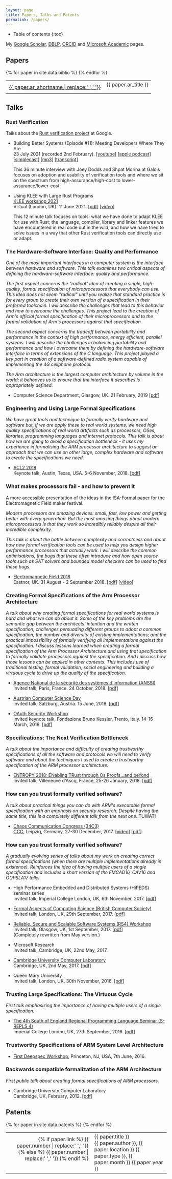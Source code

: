 ```yaml
---
layout: page
title: Papers, Talks and Patents
permalink: /papers/
---
```


* Table of contents
{:toc}

My [Google Scholar](https://scholar.google.co.uk/citations?hl=en&user=oT8RhJgAAAAJ),
[DBLP](http://dblp.uni-trier.de/pers/hd/r/Reid:Alastair_David),
[ORCID](https://orcid.org/0000-0003-4695-6668) and
[Microsoft Academic](https://academic.microsoft.com/#/detail/2293162450)
pages.

## Papers

<table>
{% for paper in site.data.biblio %}
    <tr style="vertical-align:top">
        <td class="bibtexnumber" style="text-align:right; padding: 10px;">
            <a class="papertitle" href="{{ site.baseurl }}/papers/{{ paper.ar_file }}">{{ paper.ar_shortname | replace:' ','&nbsp;'}}</a>
        </td>
        <td class="bibtexitem">
            {{ paper.ar_title }}
        </td>
    </tr>
{% endfor %}
</table>


## Talks

<h3>Rust Verification</h3>

Talks about the [Rust verification project](https://project-oak.github.io/rust-verification-tools/)
at Google.

  - Building Better Systems (Episode #11): Meeting Developers Where They Are
    <br>
    23 July 2021 (recorded 2nd February).
    [[youtube]](https://www.youtube.com/watch?v=yXEVO-26eC8)
    [[apple podcast]](https://podcasts.apple.com/us/podcast/11-alastair-reid-meeting-developers-where-they-are/id1537190695?i=1000529842759)
    [[simplecast]](https://building-better-systems.simplecast.com/episodes/11-alastair-reid-meeting-developers-where-they-are-TSRN2M5n)
    [[mp3]](https://cdn.simplecast.com/audio/83a96719-0b3a-4a2c-b6ef-4cbfc1905808/episodes/1b616260-3607-44c2-807a-117160a33368/audio/d5b73395-8453-42f6-a66b-1516814cf77f/default_tc.mp3)
    [[transcript]](https://building-better-systems.simplecast.com/episodes/11-alastair-reid-meeting-developers-where-they-are-TSRN2M5n/transcript)

    This 36 minute interview with Joey Dodds and Shpat Morina at Galois focuses on adoption and usability of verification tools
    and where we sit on the spectrum from high-assurance/high-cost to lower-assurance/lower-cost.


  - Using KLEE with Large Rust Programs
    <br>
    [KLEE workshop 2021](https://srg.doc.ic.ac.uk/klee21/)
    <br>
    Virtual (London, UK).
    11 June 2021.
    [[pdf]](talks/using-KLEE-with-Rust-2021-07-11.pdf)
    [[video]](https://youtu.be/zR7oDg7zix0)

    This 12 minute talk focuses on tools: what we have done to adapt KLEE for use with Rust;
    the language, compiler, library and linker features we have encountered in real
    code out in the wild;
    and how we have tried to solve issues in a way that other Rust verification tools can directly use or adapt.


<h3>The Hardware-Software Interface: Quality and Performance</h3>

_One of the most important interfaces in a computer system is the
interface between hardware and software.
This talk examines two critical aspects of defining the
hardware-software interface: quality and performance._

_The first aspect concerns the "radical" idea of creating a single,
high-quality, formal specification of microprocessors that everybody
can use.
This idea does not seem "radical" until you realize that standard
practice is for every group to create their own version of a
specification in their preferred toolchain.
I will describe the challenges that lead to this behavior and how to
overcome the challenges.
This project lead to the creation of Arm's official formal
specification of their microprocessors and to the formal validation of
Arm's processors against that specification._

_The second aspect concerns the tradeoff between portability and
performance in the context of high performance, energy efficient,
parallel systems.
I will describe the challenges in balancing portability and
performance and how I overcame them by defining the hardware-software
interface in terms of extensions of the C language.
This project played a key part in creation of a software-defined radio
system capable of implementing the 4G cellphone protocol._

_The Arm architecture is the largest computer architecture by volume in
the world; it behooves us to ensure that the interface it describes is
appropriately defined._

  - Computer Science Department, Glasgow, UK.
    21 February, 2019
    [[pdf]](/talks/hw-sw-interfaces-2019-02-21.pdf)


<h3>Engineering and Using Large Formal Specifications</h3>

_We have great tools and technique to formally verify hardware and software but,
if we are apply these to real world systems, we need high quality
specifications of real world artifacts such as processors, OSes, libraries,
programming languages and internet protocols.
This talk is about how we are going to avoid a specification bottleneck - it
uses my experience in formalising the ARM processor architecture to suggest an
approach that we can use on other large, complex hardware and software to
create the specifications we need._

  - [ACL2 2018](http://www.cs.utexas.edu/users/moore/acl2/workshop-2018/index.html)
    <br>
    Keynote talk,
    Austin, Texas, USA.
    5-6 November, 2018.
    [[pdf]](/talks/engineering-large-specs-ACL2-2018-11-06.pdf)

<h3>What makes processors fail - and how to prevent it</h3>

A more accessible presentation of the ideas in the [ISA-Formal paper](_papers/CAV_16.md)
for the Electromagnetic Field maker festival.

_Modern processors are amazing devices: small, fast, low power and getting
better with every generation.  But the most amazing things about modern
microprocessors is that they work so incredibly reliably despite all their
incredible complexity._

_This talk is about the battle between complexity and correctness and about how
new formal verification tools can be used to help you design higher performance
processors that actually work.  I will describe the common optimisations, the
bugs that these often introduce and how open source tools such as SAT solvers
and bounded model checkers can be used to find these bugs._

  - [Electromagnetic Field 2018](https://www.emfcamp.org/line-up/2018/417-what-makes-processors-fail-and-how-to-prevent-it)
    <br>
    Eastnor, UK.
    31 August - 2 September 2018.
    [[pdf](/talks/what-makes-processors-fail-EMF-2018-09-02.pdf)]
    [[video](https://media.ccc.de/v/emf2018-417-what-makes-processors-fail-and-how-to-prevent-it)]

<h3>Creating Formal Specifications of the Arm Processor Architecture</h3>

_A talk about why creating formal specifications for real world systems
is hard and what we can do about it.
Some of the key problems are the semantic gap between the architects’ intention
and the written specification; challenges persuading different groups to adopt
a common specification; the number and diversity of existing implementations;
and the practical impossibility of formally verifying all implementations
against the specification.
I discuss lessons learned when creating a formal specification of the Arm
Processor Architecture and using that specification to formally validate
processors against the specification.  And I discuss how those lessons can be
applied in other contexts.  This includes use of traditional testing, formal
validation, social engineering and building a virtuous cycle to drive up the
quality of the specification._

  - [Agence National de la sécurité des systèmes d'information (ANSSI)](https://www.ssi.gouv.fr/)
    <br>
    Invited talk,
    Paris, France.
    24 October, 2018.
    [[pdf]](/talks/creating-formal-specs-ANSSI-2018-10-24.pdf)


  - [Austrian Computer Science Day](https://arise.or.at/2018/01/austrian-computer-science-day-june-2018-salzburg/)
    <br>
    Invited talk,
    Salzburg, Austria.
    15 June, 2018.
    [[pdf](/talks/formalizing-arm-specs-ACSD-2018-06-15.pdf)]

  - [OAuth Security Workshop](https://st.fbk.eu/osw2018)
    <br>
    Invited keynote talk,
    Fondazione Bruno Kessler, Trento, Italy.
    14-16 March, 2018.
    [[pdf](/talks/real-world-artifacts-OSW-2018-03-15.pdf)]

<h3>Specifications: The Next Verification Bottleneck</h3>

_A talk about the importance and difficulty of creating trustworthy specifications of all
the software and protocols we will need to verify software and about the
techniques I used to create a trustworthy specification of the ARM processor
architecture._

  - [ENTROPY 2018: ENabling TRust through Os Proofs...and beYond](https://entropy2018.sciencesconf.org)
    <br>
    Invited talk,
    Villeneuve d'Ascq, France,
    25-26 January, 2018.
    [[pdf](/talks/specs-the-next-bottleneck-ENTROPY-2018-01-26.pdf)]

<h3>How can you trust formally verified software?</h3>

_A talk about practical things you can do with ARM's executable formal
specification with an emphasis on security research.
Despite having the same title, this is a completely different talk from the next one._
TUWAT!

  - [Chaos Communication Congress (34C3)](https://events.ccc.de/congress/2017/wiki/index.php/Main_Page)
    <br>
    [CCC](https://ccc.de/en/),
    Leipzig, Germany,
    27-30 December, 2017.
    [[video](https://media.ccc.de/v/34c3-8915-how_can_you_trust_formally_verified_software)]
    [[pdf](/talks/using-arm-specs-34C3-2017-12-27.pdf)]

<h3>How can you trust formally verified software?</h3>

_A gradually evolving series of talks about my work on creating
correct formal specifications (when there are multiple implementations
already in existence).
Reinforces the idea of having multiple users of a single specification and
includes a short version of the FMCAD16, CAV16 and OOPSLA17 talks._

  - High Performance Embedded and Distributed Systems (HiPEDS) seminar series
    <br>
    Invited talk,
    Imperial College London, UK,
    6th November, 2017.
    [[pdf](/talks/trusting-verified-software-ICL-2017-11-06.pdf)]

  - [Formal Aspects of Computing Science (British Computer Society)](https://www.bcs.org/content/ConWebDoc/58298)
    <br>
    Invited talk,
    London, UK,
    29th September, 2017.
    [[pdf](/talks/trusting-verified-software-BCS-2017-09-29.pdf)]

  - [Reliable, Secure and Scalable Software Systems (RS4) Workshop](https://www.sicsa.ac.uk/events/reliable-secure-scalable-software-systems-rs4-workshop/)
    <br>
    Invited talk,
    Glasgow, UK,
    1st September, 2017.
    [[pdf](/talks/trusting-verified-software-GLA-2017-09-01.pdf)]
    <br>
    (Completely rewritten from May version.)

  - Microsoft Research
    <br>
    Invited talk,
    Cambridge, UK,
    22nd May, 2017.

  - [Cambridge University Computer Laboratory](http://talks.cam.ac.uk/talk/index/72325)
    <br>
    Cambridge, UK,
    2nd May, 2017.
    [[pdf](/talks/trusting-verified-software-CUCL-2017-05-02.pdf)]

  - Queen Mary University
    <br>
    Invited talk,
    London, UK,
    30th November, 2016.
    [[pdf](/talks/trustworthy-specs-QMU-2016-11-30.pdf)]

<h3>Trusting Large Specifications: The Virtuous Cycle</h3>

_First talk emphasizing the importance of having multiple users of a single
specification._

  - [The 4th South of England Regional Programming Language Seminar (S-REPLS 4)](http://srepls4.doc.ic.ac.uk/abstracts/reid/)
    <br>
    Imperial College London, UK,
    27th September, 2016.
    [[pdf](/talks/srepls4-trustworthy.pdf)]


<h3>Trustworthy Specifications of ARM System Level Architecture</h3>

  - [First Deepspec Workshop](https://deepspec.org/events/workshop2016/index.html),
    Princeton, NJ, USA,
    7th June, 2016.

<h3>Backwards compatible formalization of the ARM Architecture</h3>

_First public talk about creating formal specifications of ARM processors._

  - Cambridge University Computer Laboratory
    <br>
    Cambridge, UK,
    February, 2012.
    [[pdf](/talks/bottom-up-formalization-CUCL-2012-02.pdf)]


## Patents

<table>
{% for paper in site.data.patents %}
    <tr style="vertical-align:top">
        <td class="bibtexnumber" style="text-align:right; padding: 10px;">
            {% if paper.link %}
                <a class="papertitle" href="{{ paper.link }}">{{ paper.number | replace:' ','&nbsp;'}}</a>
            {% else %}
                {{ paper.number | replace:' ','&nbsp;'}}
            {% endif %}
        </td>
        <td class="bibtexitem">
            {{ paper.title }}
            <br>
            {{ paper.author }},
            {{ paper.location }}
            {{ paper.type }},
            {{ paper.month }}
            {{ paper.year }}
        </td>
    </tr>
{% endfor %}
</table>
